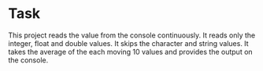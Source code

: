 # Task

This project reads the value from the console continuously.
It reads only the integer, float and double values.
It skips the character and string values.
It takes the average of the each moving 10 values and provides the output on the console.
